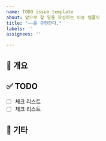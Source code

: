 ```yaml
---
name: TODO issue template
about: 앞으로 할 일을 작성하는 이슈 템플릿
title: "~~을 구현한다."
labels: ''
assignees: ''

---
```


## 📝 개요

## ✅ TODO
- [ ] 체크 리스트
- [ ] 체크 리스트

## 💬 기타
